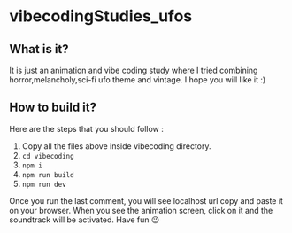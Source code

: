 # vibecodingStudies_ufos

## What is it?
It is just an animation and vibe coding study where I tried combining horror,melancholy,sci-fi ufo theme and vintage. I hope you will like it :)

## How to build it?
Here are the steps that you should follow : 
1.  Copy all the files above inside vibecoding directory.
2. `cd vibecoding`
3. `npm i` 
4. `npm run build`
5. `npm run dev`

Once you run the last comment, you will see localhost url copy and paste it on your browser. When you see the animation screen, click on it and the soundtrack will be activated. 
Have fun 😉